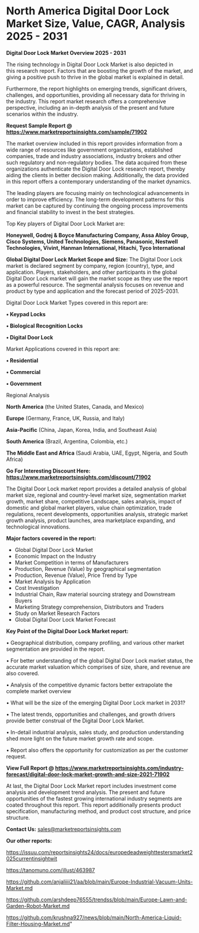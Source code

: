 # North America Digital Door Lock Market Size, Value, CAGR, Analysis 2025 - 2031

<Strong> Digital Door Lock Market Overview 2025 - 2031</strong>

The rising technology in Digital Door Lock Market is also depicted in this research report. Factors that are boosting the growth of the market, and giving a positive push to thrive in the global market is explained in detail.

Furthermore, the report highlights on emerging trends, significant drivers, challenges, and opportunities, providing all necessary data for thriving in the industry. This report market research offers a comprehensive perspective, including an in-depth analysis of the present and future scenarios within the industry.

<strong>Request Sample Report @ <a href=https://www.marketreportsinsights.com/sample/71902>https://www.marketreportsinsights.com/sample/71902</a></strong>

The market overview included in this report provides information from a wide range of resources like government organizations, established companies, trade and industry associations, industry brokers and other such regulatory and non-regulatory bodies. The data acquired from these organizations authenticate the Digital Door Lock research report, thereby aiding the clients in better decision making. Additionally, the data provided in this report offers a contemporary understanding of the market dynamics.

The leading players are focusing mainly on technological advancements in order to improve efficiency. The long-term development patterns for this market can be captured by continuing the ongoing process improvements and financial stability to invest in the best strategies.

Top Key players of Digital Door Lock Market are:

<strong>Honeywell, Godrej & Boyce Manufacturing Company, Assa Abloy Group, Cisco Systems, United Technologies, Siemens, Panasonic, Nestwell Technologies, Vivint, Hanman International, Hitachi, Tyco International</strong>

<strong><b>Global Digital Door Lock Market Scope and Size:</b></strong>
The Digital Door Lock market is declared segment by company, region (country), type, and application. Players, stakeholders, and other participants in the global Digital Door Lock market will gain the market scope as they use the report as a powerful resource. The segmental analysis focuses on revenue and product by type and application and the forecast period of 2025-2031.

Digital Door Lock Market Types covered in this report are:

<strong>• Keypad Locks

• Biological Recognition Locks

• Digital Door Lock</strong>

Market Applications covered in this report are:

<strong>• Residential

• Commercial

• Government</strong> 

Regional Analysis

<strong>North America</strong> (the United States, Canada, and Mexico)

<strong>Europe</strong> (Germany, France, UK, Russia, and Italy)

<strong>Asia-Pacific</strong> (China, Japan, Korea, India, and Southeast Asia)

<strong>South America</strong> (Brazil, Argentina, Colombia, etc.)

<strong>The Middle East and Africa</strong> (Saudi Arabia, UAE, Egypt, Nigeria, and South Africa)

<strong>Go For Interesting Discount Here: <a href=https://www.marketreportsinsights.com/discount/71902>https://www.marketreportsinsights.com/discount/71902</a></strong>

The Digital Door Lock market report provides a detailed analysis of global market size, regional and country-level market size, segmentation market growth, market share, competitive Landscape, sales analysis, impact of domestic and global market players, value chain optimization, trade regulations, recent developments, opportunities analysis, strategic market growth analysis, product launches, area marketplace expanding, and technological innovations.

<strong><b>Major factors covered in the report:</b></strong>
<ul>
  <li>Global Digital Door Lock Market </li>
  <li>Economic Impact on the Industry</li>
  <li>Market Competition in terms of Manufacturers</li>
  <li>Production, Revenue (Value) by geographical segmentation</li>
  <li>Production, Revenue (Value), Price Trend by Type</li>
  <li>Market Analysis by Application</li>
  <li>Cost Investigation</li>
  <li>Industrial Chain, Raw material sourcing strategy and Downstream Buyers</li>
  <li>Marketing Strategy comprehension, Distributors and Traders</li>
  <li>Study on Market Research Factors</li>
  <li>Global Digital Door Lock Market Forecast</li>
</ul>

<strong><b>Key Point of the Digital Door Lock Market report:</b></strong>

• Geographical distribution, company profiling, and various other market segmentation are provided in the report.

• For better understanding of the global Digital Door Lock market status, the accurate market valuation which comprises of size, share, and revenue are also covered.

• Analysis of the competitive dynamic factors better extrapolate the complete market overview

• What will be the size of the emerging Digital Door Lock market in 2031?

• The latest trends, opportunities and challenges, and growth drivers provide better construal of the Digital Door Lock Market.

• In-detail industrial analysis, sales study, and production understanding shed more light on the future market growth rate and scope.

• Report also offers the opportunity for customization as per the customer request.

<strong><b>View Full Report @ <a href=https://www.marketreportsinsights.com/industry-forecast/digital-door-lock-market-growth-and-size-2021-71902>https://www.marketreportsinsights.com/industry-forecast/digital-door-lock-market-growth-and-size-2021-71902</a></b></strong>


At last, the Digital Door Lock Market report includes investment come analysis and development trend analysis. The present and future opportunities of the fastest growing international industry segments are coated throughout this report. This report additionally presents product specification, manufacturing method, and product cost structure, and price structure.

<strong>Contact Us:</strong>
sales@marketreportsinsights.com

<strong>Our other reports:</strong>

<a href=https://issuu.com/reportsinsights24/docs/europedeadweighttestersmarket2025currentinsightwit>https://issuu.com/reportsinsights24/docs/europedeadweighttestersmarket2025currentinsightwit</a>

<a href=https://tanomuno.com/illust/463987>https://tanomuno.com/illust/463987</a>

<a href=https://github.com/anjaliiii21/aa/blob/main/Europe-Industrial-Vacuum-Units-Market.md>https://github.com/anjaliiii21/aa/blob/main/Europe-Industrial-Vacuum-Units-Market.md</a>

<a href=https://github.com/arshdeep76555/trendss/blob/main/Europe-Lawn-and-Garden-Robot-Market.md>https://github.com/arshdeep76555/trendss/blob/main/Europe-Lawn-and-Garden-Robot-Market.md</a>

<a href=https://github.com/krushna927/news/blob/main/North-America-Liquid-Filter-Housing-Market.md>https://github.com/krushna927/news/blob/main/North-America-Liquid-Filter-Housing-Market.md</a>"
